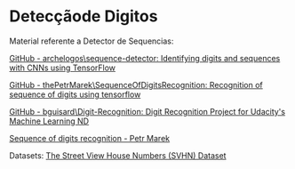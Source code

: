 # Detecçãode Digitos

Material referente a Detector de Sequencias:

[GitHub - archelogos\sequence-detector: Identifying digits and sequences with CNNs using TensorFlow](https:\\github.com\archelogos\sequence-detector)

[GitHub - thePetrMarek\SequenceOfDigitsRecognition: Recognition of sequence of digits using tensorflow](https:\\github.com\thePetrMarek\SequenceOfDigitsRecognition)

[GitHub - bguisard\Digit-Recognition: Digit Recognition Project for Udacity's Machine Learning ND](https:\\github.com\bguisard\Digit-Recognition)

[Sequence of digits recognition - Petr Marek](http://petr-marek.com/blog/2017/07/05/sequence-digits-recognition)

Datasets:
[The Street View House Numbers (SVHN) Dataset](http://ufldl.stanford.edu/housenumbers/)
